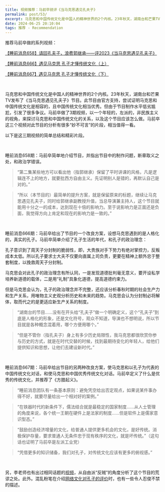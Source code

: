 ```yaml
---
title: 视频推荐：马前卒锐评《当马克思遇见孔夫子》
permalink: post/53/
excerpt: 马克思和中国传统文化是中国人的精神世界的2个内核。23年秋天，湖南台和芒果TV发布了《当马克思遇见孔夫子》节目。此节目由官方支持，尝试证明马克思和中国传统文化是相容的，且中国传统文化相当优秀。但由于节目制作水平低劣尴尬，引发了很多争议。马前卒做了3期视频，以一个年轻的，左派的，非民族主义的视角，来探讨马克思和中国传统文化的关系，以及这个节目应该怎么做。马前卒这三个视频对此节目的分析有很多“妙不可言”的片段，相当值得一看。
date: 2024-06-25 20:10:04
tags: 推荐 - Recommendation
---
```


推荐马前卒做的系列视频：

[【睡前消息658】请回孔夫子，浪费郭继承——评2023《当马克思遇见孔夫子》](https://www.youtube.com/watch?v=Ff0sCslvKaw)

[【睡前消息666】遇见马克思 孔子才懂传统文化（上）](https://www.youtube.com/watch?v=PQdB9pXhcSk)

[【睡前消息667】遇见马克思 孔子才懂传统文化（下）](https://www.youtube.com/watch?v=DW4W6vrym7g)

<br>

马克思和中国传统文化是中国人的精神世界的2个内核。23年秋天，湖南台和芒果TV发布了《当马克思遇见孔夫子》节目。此节目由官方支持，尝试证明马克思和中国传统文化是相容的，且中国传统文化相当优秀。但由于节目制作水平低劣尴尬，引发了很多争议。马前卒做了3期视频，以一个年轻的，左派的，非民族主义的视角，来探讨马克思和中国传统文化的关系，以及这个节目应该怎么做。马前卒这三个视频对此节目的分析有很多“妙不可言”的片段，相当值得一看。

以下是这三期视频的简单总结和精彩片段。

<br>

睡前消息658期：马前卒简单地介绍节目，并指出节目中的制作问题，断章取义之处，和政治学错误。

> “第二集某些地方可以看出他（指郭继承）保留了平时讲课的风格，凡是逻辑连不上的地方，就要批西方自由主义。先证明别人是错的，再默认自己是对的。”

> “所以（本节目的）最简单的提升方案，就是保留原来的标题，继续让马克思遇见孔夫子，同时给郭继承副教授升值，当总导演兼主持人，这个节目就能用十分之一的成本，达到现在十倍的影响力。至于说影响力是正面还是负面，我觉得方向上肯定和现在的影响力是一致的。”

<br>

<p class='tennisbot' id='《遇见马克思，孔子才懂传统文化》这个标题也挺让人绷不住的'>睡前消息666期：马前卒给出了节目的一个改良方案，设想马克思遇到的是人格化的，真实的孔子。马前卒简单介绍了孔子生活的年代，和孔子的政治理念：</p>

孔子意识到了周天子分封制的脆弱性，即，大贵族对手下势力有绝对掌控力，反叛成本太低。所以孔子要求士大夫不仅要向直属上司负责，更要在精神上额外忠于整套制度，以挽救周天子分封制。

马克思会对此孔子的政治理念有所认同，一是发现道德批判毫无意义，要开设私学培养新道德的载体，二是用“礼制”具象化道德，提高道德约束力。

但是马克思会认为，孔子的政治理念并不完整，还应该分析春秋时期的社会生产力和生产关系，用唯物主义史观分析历史和未来的趋势。马克思会认为分封制必将解体，取而代之的是更适应新生产关系的制度。

> “湖南台的节目......没有在开头给“孔夫子”做一个明确定义，这个“孔夫子”到底是人格化的形象，还是文化符号，观众不知道，导演也不想明说，所以节目就是各种概念混着用，哪个方便用哪个。”

> “但是不管你（指孔夫子）身上有多少历史局限性，我马克思都很欣赏你参与历史的方式，就是在时代交替的时候，找到最期待变化的年轻人，给他们提供知识和思想，让他们去建设新时代。”

<br>

睡前消息667期：马前卒给出节目的另两种改良方案，使马克思和以孔子为代表的中国传统文化对话，和使马克思和中国优秀传统文化对话。马前卒定义了什么是优秀的传统文化，并推荐了《方腊起义》。

> “睡前消息团队有一条基本原则：避免凭空给出否定观点，如果说某件事办得不好，就要尽量给出一个相对好的案例。”

> “在铁器时代的新条件下，儒法结合就是最稳定的国家制度......从人士管理的角度来说，各个统一王朝在硬件上是法家的制度......但是软件上是儒家意识型态。”

> “鼓励创造经济增量的文化，给普通人提供更多机会的文化，是好传统。消极保护存量，要求普通人无条件忠于现有秩序的文化，就是坏传统。”（这句话也证明了马前卒是左派工业党）

> “凭借更多的知识储备，我们对孔子，对传统文化应该有更多的俯视感。”

<br>

另，李老师也有出过相同话题的[视频](https://www.youtube.com/watch?v=SYoYeB-uz0k)，从自由派“反贼”的角度分析了这个节目的荒谬之处。此外。混乱粉笔在介绍[网络文化对孔子的评价](https://www.bilibili.com/video/BV1gW42197Fu/)时，也有一些令人忍俊不禁的描述。